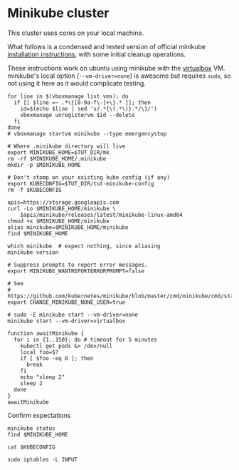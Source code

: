 # Minikube cluster

[installation instructions]: https://github.com/kubernetes/minikube
[virtualbox]: https://www.virtualbox.org/

This cluster uses cores on your local machine.

What follows is a condensed and tested version of
official minikube [installation instructions], with some initial
cleanup operations.

These instructions work on ubuntu using minikube with
the [virtualbox] VM.  minikube's local option
(`--vm-driver=none`) is awesome but requires `sudo`, so
not using it here as it would complicate testing.


<!-- @possiblyCleanUpPreviousVmUsage -->
```
for line in $(vboxmanage list vms); do
  if [[ $line =~ .*\{[0-9a-f\-]+\}.* ]]; then
    id=$(echo $line | sed 's/.*{\(.*\)}.*/\1/')
    vboxmanage unregistervm $id --delete
  fi
done
# vboxmanage startvm minikube --type emergencystop
```

<!-- @removeOldMinikubeState -->
```
# Where .minikube directory will live
export MINIKUBE_HOME=$TUT_DIR/mk
rm -rf $MINIKUBE_HOME/.minikube
mkdir -p $MINIKUBE_HOME
```

<!-- @overrideKubeConfigAndWipeIt -->
```
# Don't stomp on your existing kube config (if any)
export KUBECONFIG=$TUT_DIR/tut-minikube-config
rm -f $KUBECONFIG
```

<!-- @installLatest -->
```
apis=https://storage.googleapis.com
curl -Lo $MINIKUBE_HOME/minikube \
    $apis/minikube/releases/latest/minikube-linux-amd64
chmod +x $MINIKUBE_HOME/minikube
alias minikube=$MINIKUBE_HOME/minikube
find $MINIKUBE_HOME
```

<!-- @confirmVersionAndPath -->
```
which minikube  # expect nothing, since aliasing
minikube version
```

<!-- @defineOtherMiniKubeEnvVars -->
```
# Suppress prompts to report error messages.
export MINIKUBE_WANTREPORTERRORPROMPT=false

# See
# https://github.com/kubernetes/minikube/blob/master/cmd/minikube/cmd/start.go#L315
export CHANGE_MINIKUBE_NONE_USER=true
```

<!-- @startTheClusterOnVirtualBox -->
```
# sudo -E minikube start --vm-driver=none
minikube start --vm-driver=virtualbox
```

<!-- @optionallyWaitForFullMinikubeStartup -->
```
function awaitMinikube {
  for i in {1..150}; do # timeout for 5 minutes
    kubectl get pods &> /dev/null
    local foo=$?
    if [ $foo -eq 0 ]; then
      break
    fi
    echo "sleep 2"
    sleep 2
  done
}
awaitMinikube
```

Confirm expectations

<!-- @confirmMinikubeRunning -->
```
minikube status
find $MINIKUBE_HOME
```

<!-- @examineKubeConfig -->
```
cat $KUBECONFIG
```

<!-- @optionallyObserveFirewallChanges -->
```
sudo iptables -L INPUT
```
